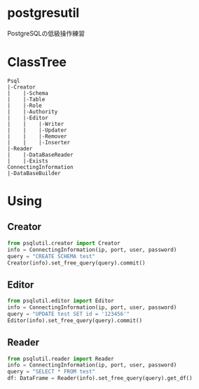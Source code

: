 # postgresutil  
PostgreSQLの低級操作練習

# ClassTree
```  
Psql
|-Creator  
|    |-Schema  
|    |-Table  
|    |-Role  
|    |-Authority  
|    |-Editor  
|    |    |-Writer  
|    |    |-Updater  
|    |    |-Remover  
|    |    |-Inserter  
|-Reader  
|    |-DataBaseReader  
|    |-Exists  
ConnectingInformation  
|-DataBaseBuilder  
```
# Using
## Creator
```test_creator.py
from psqlutil.creator import Creator
info = ConnectingInformation(ip, port, user, password)
query = "CREATE SCHEMA test"
Creator(info).set_free_query(query).commit()
```
## Editor
```test_Editor.py
from psqlutil.editor import Editor
info = ConnectingInformation(ip, port, user, password)  
query = "UPDATE test SET id = '123456'"
Editor(info).set_free_query(query).commit()
```

## Reader
```test_reader.py
from psqlutil.reader import Reader
info = ConnectingInformation(ip, port, user, password)  
query = "SELECT * FROM test"
df: DataFrame = Reader(info).set_free_query(query).get_df()
```


